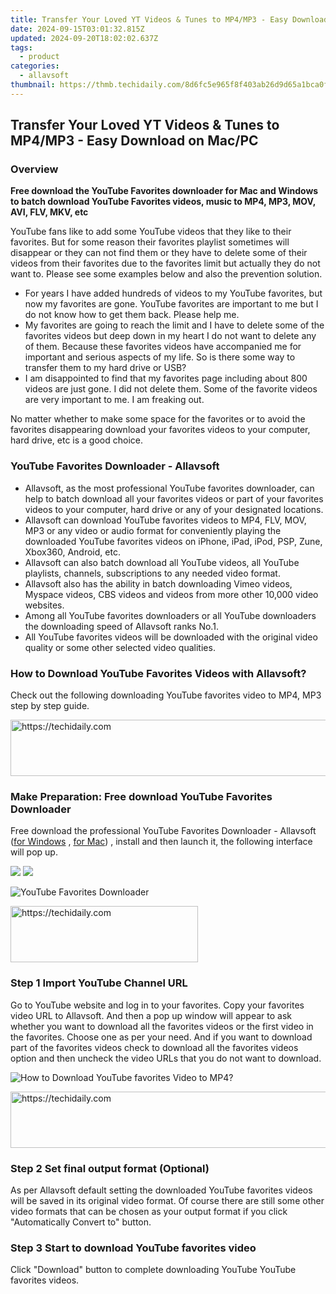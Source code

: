 ```yaml
---
title: Transfer Your Loved YT Videos & Tunes to MP4/MP3 - Easy Download on Mac/PC
date: 2024-09-15T03:01:32.815Z
updated: 2024-09-20T18:02:02.637Z
tags:
  - product
categories:
  - allavsoft
thumbnail: https://thmb.techidaily.com/8d6fc5e965f8f403ab26d9d65a1bca0fa8c0fcf476d607d4885f74d57cfde7c9.jpg
---
```


## Transfer Your Loved YT Videos & Tunes to MP4/MP3 - Easy Download on Mac/PC

### Overview

**Free download the YouTube Favorites downloader for Mac and Windows to batch download YouTube Favorites videos, music to MP4, MP3, MOV, AVI, FLV, MKV, etc**

YouTube fans like to add some YouTube videos that they like to their favorites. But for some reason their favorites playlist sometimes will disappear or they can not find them or they have to delete some of their videos from their favorites due to the favorites limit but actually they do not want to. Please see some examples below and also the prevention solution.

* For years I have added hundreds of videos to my YouTube favorites, but now my favorites are gone. YouTube favorites are important to me but I do not know how to get them back. Please help me.
* My favorites are going to reach the limit and I have to delete some of the favorites videos but deep down in my heart I do not want to delete any of them. Because these favorites videos have accompanied me for important and serious aspects of my life. So is there some way to transfer them to my hard drive or USB?
* I am disappointed to find that my favorites page including about 800 videos are just gone. I did not delete them. Some of the favorite videos are very important to me. I am freaking out.

No matter whether to make some space for the favorites or to avoid the favorites disappearing download your favorites videos to your computer, hard drive, etc is a good choice.

### YouTube Favorites Downloader - Allavsoft

* Allavsoft, as the most professional YouTube favorites downloader, can help to batch download all your favorites videos or part of your favorites videos to your computer, hard drive or any of your designated locations.
* Allavsoft can download YouTube favorites videos to MP4, FLV, MOV, MP3 or any video or audio format for conveniently playing the downloaded YouTube favorites videos on iPhone, iPad, iPod, PSP, Zune, Xbox360, Android, etc.
* Allavsoft can also batch download all YouTube videos, all YouTube playlists, channels, subscriptions to any needed video format.
* Allavsoft also has the ability in batch downloading Vimeo videos, Myspace videos, CBS videos and videos from more other 10,000 video websites.
* Among all YouTube favorites downloaders or all YouTube downloaders the downloading speed of Allavsoft ranks No.1.
* All YouTube favorites videos will be downloaded with the original video quality or some other selected video qualities.

### How to Download YouTube Favorites Videos with Allavsoft?

Check out the following downloading YouTube favorites video to MP4, MP3 step by step guide.

<!-- affiliate ads begin -->
<a href="https://unicoeye.pxf.io/c/5597632/2134248/18498" target="_top" id="2134248">
  <img src="//a.impactradius-go.com/display-ad/18498-2134248" border="0" alt="https://techidaily.com" width="728" height="90"/>
</a>
<img height="0" width="0" src="https://unicoeye.pxf.io/i/5597632/2134248/18498" style="position:absolute;visibility:hidden;" border="0" />
<!-- affiliate ads end -->

### Make Preparation: Free download YouTube Favorites Downloader

Free download the professional YouTube Favorites Downloader - Allavsoft ([for Windows](https://tools.techidaily.com/allavsoft/products/) , [for Mac](https://tools.techidaily.com/allavsoft/products/)) , install and then launch it, the following interface will pop up.

[![](https://www.allavsoft.com/how-to/../images/how-to/free-download-win.jpg)](https://tools.techidaily.com/allavsoft/products/) [![](https://www.allavsoft.com/how-to/../images/how-to/free-download-mac.jpg)](https://tools.techidaily.com/allavsoft/products/)

![YouTube Favorites Downloader](https://www.allavsoft.com/how-to/../images/allavsoft/screen-shot-600.jpg)

<!-- affiliate ads begin -->
<a href="https://aligracehair.sjv.io/c/5597632/1972679/19272" target="_top" id="1972679">
  <img src="//a.impactradius-go.com/display-ad/19272-1972679" border="0" alt="https://techidaily.com" width="300" height="90"/>
</a>
<img height="0" width="0" src="https://aligracehair.sjv.io/i/5597632/1972679/19272" style="position:absolute;visibility:hidden;" border="0" />
<!-- affiliate ads end -->

### Step 1 Import YouTube Channel URL

Go to YouTube website and log in to your favorites. Copy your favorites video URL to Allavsoft. And then a pop up window will appear to ask whether you want to download all the favorites videos or the first video in the favorites. Choose one as per your need. And if you want to download part of the favorites videos check to download all the favorites videos option and then uncheck the video URLs that you do not want to download.

![How to Download YouTube favorites Video to MP4?](https://www.allavsoft.com/how-to/../images/how-to/download-rtmp-video/download-rtmp-video.jpg)

<!-- affiliate ads begin -->
<a href="https://appsumo.8odi.net/c/5597632/2111967/7443" target="_top" id="2111967">
  <img src="//a.impactradius-go.com/display-ad/7443-2111967" border="0" alt="https://techidaily.com" width="728" height="90"/>
</a>
<img height="0" width="0" src="https://appsumo.8odi.net/i/5597632/2111967/7443" style="position:absolute;visibility:hidden;" border="0" />
<!-- affiliate ads end -->

### Step 2 Set final output format (Optional)

As per Allavsoft default setting the downloaded YouTube favorites videos will be saved in its original video format. Of course there are still some other video formats that can be chosen as your output format if you click "Automatically Convert to" button.

### Step 3 Start to download YouTube favorites video

Click "Download" button to complete downloading YouTube YouTube favorites videos.

<ins class="adsbygoogle"
     style="display:block"
     data-ad-format="autorelaxed"
     data-ad-client="ca-pub-7571918770474297"
     data-ad-slot="1223367746"></ins>

<ins class="adsbygoogle"
     style="display:block"
     data-ad-client="ca-pub-7571918770474297"
     data-ad-slot="8358498916"
     data-ad-format="auto"
     data-full-width-responsive="true"></ins>



